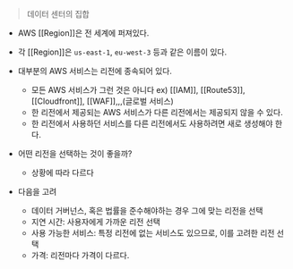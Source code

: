> 데이터 센터의 집합

- AWS [[Region]]은 전 세계에 퍼져있다.
- 각 [[Region]]은 `us-east-1`, `eu-west-3` 등과 같은 이름이 있다.
- 대부분의 AWS 서비스는 리전에 종속되어 있다.
	- 모든 AWS 서비스가 그런 것은 아니다
		ex) [[IAM]], [[Route53]], [[Cloudfront]], [[WAF]],,,(글로벌 서비스)
	- 한 리전에서 제공되는 AWS 서비스가 다른 리전에서는 제공되지 않을 수 있다.
	- 한 리전에서 사용하던 서비스를 다른 리전에서도 사용하려면 새로 생성해야 한다.

- 어떤 리전을 선택하는 것이 좋을까?
	- 상황에 따라 다르다
- 다음을 고려
	- 데이터 거버넌스, 혹은 법률을 준수해야하는 경우 그에 맞는 리전을 선택
	- 지연 시간: 사용자에게 가까운 리전 선택
	- 사용 가능한 서비스: 특정 리전에 없는 서비스도 있으므로, 이를 고려한 리전 선택
	- 가격: 리전마다 가격이 다르다.